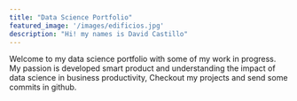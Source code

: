 ```yaml
---
title: "Data Science Portfolio"
featured_image: '/images/edificios.jpg'
description: "Hi! my names is David Castillo"
---
```

Welcome to my data science portfolio with some of my work in progress. My passion is developed smart product and understanding the impact of data science in business productivity, 
Checkout my projects and send some commits in github.